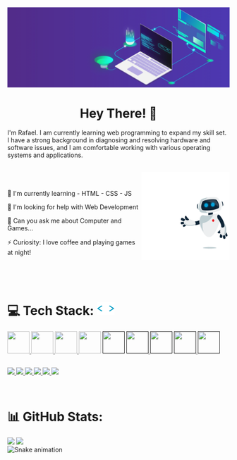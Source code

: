 ##

<div align="center">
    <img src="imgs/225841791-e6eb2fcf-6de1-45ec-a5e8-0c321f0af245.gif"  />
</div>

<h1 align="center">Hey There! 👋</h1>
<p>
I'm Rafael. I am currently learning web programming to expand my skill set. I have a strong background in diagnosing and resolving hardware and software issues, and I am comfortable working with various operating systems and applications.
</p>


##

<img align="right" src="imgs/221352989-518609ab-b4d1-459e-929f-a08cd2bd9b3c.gif"  height="200" width="200"  />

<br>

###
 🌱 I'm currently learning - HTML - CSS - JS
    
 🤔 I'm looking for help with Web Development
    
 💬 Can you ask me about Computer and Games...
    
 ⚡ Curiosity: I love coffee and playing games at night!


  <br>   
  <br>   
  <br> 
  

  <h1>💻 Tech Stack:
      <a href="#">
          <img src="imgs/212284087-bbe7e430-757e-4901-90bf-4cd2ce3e1852.gif" height="30" width="40">
      </a>
  </h1>
      <a href="#">
          <img src="https://cdn.jsdelivr.net/gh/devicons/devicon/icons/html5/html5-original-wordmark.svg" height="50" width="50" />
      </a>
      <a href="#">
          <img src="https://cdn.jsdelivr.net/gh/devicons/devicon/icons/css3/css3-original-wordmark.svg"  height="50" width="50" />
      </a>
      <a href="#">
         <img src="https://cdn.jsdelivr.net/gh/devicons/devicon/icons/javascript/javascript-original.svg"  height="50" width="50"  />
      </a>
      <a href="#">
          <img src="https://cdn.jsdelivr.net/gh/devicons/devicon/icons/github/github-original.svg"  height="50" width="50" /></a>
      <a href="">
          <img src="https://cdn.jsdelivr.net/gh/devicons/devicon/icons/git/git-original.svg"  height="50" width="50"  /></a>
      <a href="">
          <img src="https://cdn.jsdelivr.net/gh/devicons/devicon/icons/vscode/vscode-original-wordmark.svg"  height="50" width="50"  />  
      </a>
      <a href=""><img src="https://cdn.jsdelivr.net/gh/devicons/devicon/icons/lua/lua-original.svg"  height="50" width="50"  /></a>
      <a href=""> 
          <img  src="https://avatars.githubusercontent.com/u/123869?s=200&v=4"  height="50" width="50"  />
      </a>
      <a href="">
         <img  src="https://avatars.githubusercontent.com/u/25160833?s=200&v=4)"  height="50" width="50"  />
      </a>

  
  
  ##


  
<div>
  <a href="#" target="_blank">
    <img src="https://img.shields.io/badge/YouTube-FF0000?style=for-the-badge&logo=youtube&logoColor=white" target="_blank">
    </a>
  <a href="https://www.instagram.com/rafaelmalaquias98/" target="_blank">
    <img src="https://img.shields.io/badge/-Instagram-%23E4405F?style=for-the-badge&logo=instagram&logoColor=white" target="_blank">
    </a>
  <a href="#" target="_blank">
    <img src="https://img.shields.io/badge/Twitch-9146FF?style=for-the-badge&logo=twitch&logoColor=white" target="_blank">
    </a>
  <a href="#" target="_blank">
    <img src="https://img.shields.io/badge/Discord-7289DA?style=for-the-badge&logo=discord&logoColor=white" target="_blank">
  </a> 
  <a href="#">
    <img src="https://img.shields.io/badge/-Gmail-%23333?style=for-the-badge&logo=gmail&logoColor=white" target="_blank">
  </a>
  <a href="https://www.linkedin.com/in/rafael-malaquias-0a0854217/" target="_blank">
    <img src="https://img.shields.io/badge/-LinkedIn-%230077B5?style=for-the-badge&logo=linkedin&logoColor=white" target="_blank">
    </a>
  <br>
</div>

<br>
<br>


<h1>📊 GitHub Stats:</h1>
<div align="start">
 <img height="160" src="https://github-readme-stats.vercel.app/api?username=RafaeL-Malaquias&show_icons=true&theme=tokyonight&count_private=true"/>
 <img height="160" src="https://github-readme-stats.vercel.app/api/top-langs/?username=RafaeL-Malaquias&layout=compact&langs_count=10&theme=tokyonight&count_private=true"    />
 
<br>

  <img src="https://profile-readme-generator.com/assets/snake.svg" alt="Snake animation">

  
</div>
      
<picture>
  <source media="(prefers-color-scheme: dark)" srcset="https://raw.githubusercontent.com/RafaeL-Malaquias/RafaeL-Malaquias/output/pacman-contribution-graph-dark.svg">
  <source media="(prefers-color-scheme: light)" srcset="https://raw.githubusercontent.com/RafaeL-Malaquias/RafaeL-Malaquias/output/pacman-contribution-graph.svg">
</picture>

###